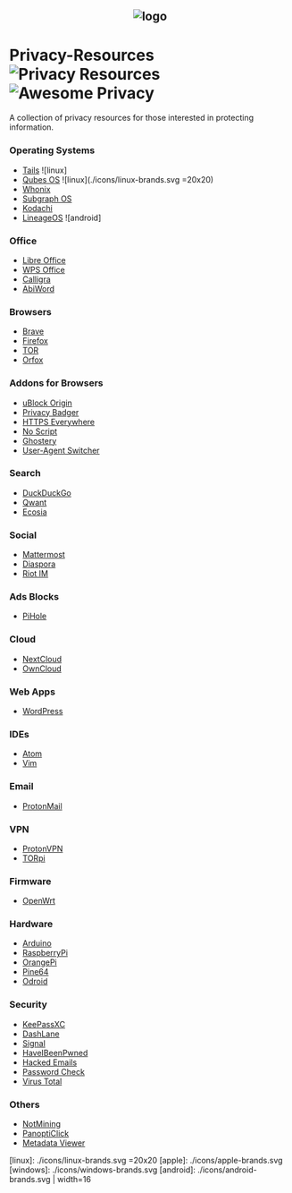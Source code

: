 <h2 align="center">
<img width="200" src="https://raw.githubusercontent.com/ramsal/Privacy-Resources/master/Privacy%20Resources.png" alt="logo">

# Privacy-Resources ![Privacy Resources](https://img.shields.io/badge/privacy-resources-green.svg) ![Awesome Privacy](https://img.shields.io/badge/awesome-privacy-red.svg)
A collection of privacy resources for those interested in protecting information. 
</h2>

### Operating Systems
- [Tails](https://tails.boum.org/index.es.html) ![linux] 
- [Qubes OS](https://www.qubes-os.org/) ![linux](./icons/linux-brands.svg =20x20)
- [Whonix](https://www.whonix.org/)
- [Subgraph OS](https://subgraph.com/)
- [Kodachi](https://sourceforge.net/projects/linuxkodachi/)
- [LineageOS](https://lineageos.org/) ![android] 

### Office
- [Libre Office](https://duckduckgo.com/)
- [WPS Office](https://www.wps.com/)
- [Calligra](https://www.calligra.org/)
- [AbiWord](https://www.abisource.com/)

### Browsers
- [Brave](https://brave.com/)
- [Firefox](https://www.mozilla.org/es-ES/firefox/)
- [TOR](https://www.torproject.org/download/)
- [Orfox](https://play.google.com/store/apps/details?id=info.guardianproject.orfox&hl=es)

### Addons for Browsers
- [uBlock Origin](https://addons.mozilla.org/es/firefox/addon/ublock-origin/)
- [Privacy Badger](https://www.eff.org/es/node/99095)
- [HTTPS Everywhere](https://addons.mozilla.org/en-US/firefox/addon/https-everywhere/)
- [No Script](https://addons.mozilla.org/es/firefox/addon/noscript/)
- [Ghostery](https://www.ghostery.com/)
- [User-Agent Switcher](https://addons.mozilla.org/en-US/firefox/addon/user-agent-switcher-revived/?src=search)

### Search
- [DuckDuckGo](https://duckduckgo.com/)
- [Qwant](https://www.qwant.com/)
- [Ecosia](https://www.ecosia.org/)

### Social
- [Mattermost](https://mattermost.com/)
- [Diaspora](https://diasporafoundation.org/)
- [Riot IM](https://about.riot.im/)

### Ads Blocks
- [PiHole](https://pi-hole.net/)

### Cloud
- [NextCloud](https://nextcloud.com/)
- [OwnCloud](https://owncloud.org/)

### Web Apps
- [WordPress](https://wordpress.org/)

### IDEs
- [Atom](https://atom.io/)
- [Vim](https://www.vim.org)

### Email
- [ProtonMail](https://protonmail.com/)

### VPN
- [ProtonVPN](https://protonvpn.com/)
- [TORpi](https://github.com/ramsal/SysAdminTools/blob/master/TORpi.sh)

### Firmware
- [OpenWrt](https://openwrt.org/)

### Hardware
- [Arduino](https://www.arduino.cc/)
- [RaspberryPi](https://www.raspberrypi.org/)
- [OrangePi](http://www.orangepi.org/)
- [Pine64](https://www.pine64.org/)
- [Odroid](https://www.hardkernel.com/)

### Security
- [KeePassXC](https://keepassxc.org/)
- [DashLane](https://www.dashlane.com/)
- [Signal](https://www.signal.org/es/)
- [HaveIBeenPwned](https://haveibeenpwned.com/)
- [Hacked Emails](https://hacked-emails.com/)
- [Password Check](https://howsecureismypassword.net/)
- [Virus Total](https://www.virustotal.com)

### Others 
- [NotMining](https://notmining.es/)
- [PanoptiClick](https://panopticlick.eff.org/)
- [Metadata Viewer](https://metashieldclean-up.elevenpaths.com/#)


[linux]: ./icons/linux-brands.svg =20x20
[apple]: ./icons/apple-brands.svg
[windows]: ./icons/windows-brands.svg 
[android]: ./icons/android-brands.svg | width=16
